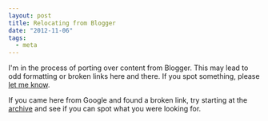 ```yaml
---
layout: post
title: Relocating from Blogger
date: "2012-11-06"
tags:
  - meta
---
```


I'm in the process of porting over content from Blogger.  This may
lead to odd formatting or broken links here and there.  If you spot
something, please [let me know][about].

If you came here from Google and found a broken link, try starting at
the [archive][] and see if you can spot what you were looking for.

[about]: http://blog.oddbit.com/about
[archive]: http://blog.oddbit.com/archive

